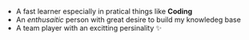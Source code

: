 * A fast learner especially in pratical things like **Coding**
* An *enthusaitic* person with great desire to build my knowledeg base
* A team player with an excitting persinality ✨
